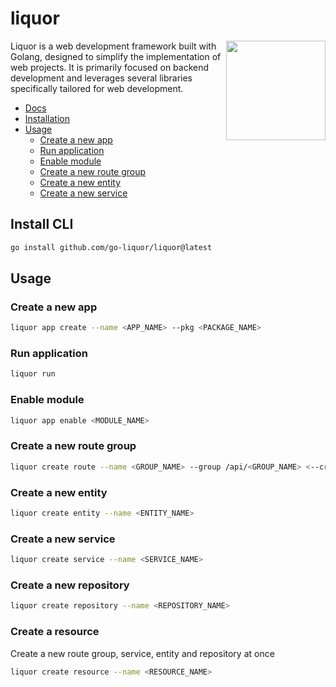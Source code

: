 # liquor

<img align="right" width="159px" src="https://avatars.githubusercontent.com/u/197004919">

Liquor is a web development framework built with Golang, designed to simplify the implementation of web projects. It is primarily focused on backend development and leverages several libraries specifically tailored for web development.


- [Docs](https://go-liquor.github.io)
- [Installation](#install-cli)
- [Usage](#usage)
    - [Create a new app](#create-a-new-app)
    - [Run application](#run-application)
    - [Enable module](#enable-module)
    - [Create a new route group](#create-a-new-route-group)
    - [Create a new entity](#create-a-new-entity)
    - [Create a new service](#create-a-new-service)


## Install CLI

```bash
go install github.com/go-liquor/liquor@latest
```

## Usage

### Create a new app

```bash
liquor app create --name <APP_NAME> --pkg <PACKAGE_NAME>
```

### Run application

```bash
liquor run
```

### Enable module

```bash
liquor app enable <MODULE_NAME>
```


### Create a new route group


```bash
liquor create route --name <GROUP_NAME> --group /api/<GROUP_NAME> <--crud>
```

### Create a new entity

```bash
liquor create entity --name <ENTITY_NAME>
```

### Create a new service

```bash
liquor create service --name <SERVICE_NAME>
```

### Create a new repository

```bash
liquor create repository --name <REPOSITORY_NAME>
```

### Create a resource

Create a new route group, service, entity and repository at once

```bash
liquor create resource --name <RESOURCE_NAME>
```